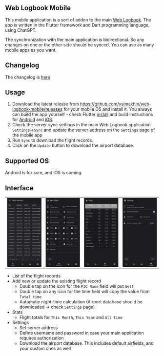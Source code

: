 ## Web Logbook Mobile

This mobile application is a sort of addon to the main [Web Logbook](https://github.com/vsimakhin/web-logbook/). The app is written in the Flutter framework and Dart programming language, using ChatGPT.

The synchronization with the main application is bidirectional. So any changes on one or the other side should be synced. You can use as many mobile apps as you want.

## Changelog

The changelog is [here](https://github.com/vsimakhin/web-logbook-mobile/blob/main/CHANGELOG.md)

## Usage

1. Download the latest release from https://github.com/vsimakhin/web-logbook-mobile/releases for your mobile OS and install it. You always can build the app yourself - check Flutter [install](https://docs.flutter.dev/get-started/install) and build instructions for [Android](https://docs.flutter.dev/deployment/android) and [iOS](https://docs.flutter.dev/deployment/ios).
2. Check the server sync settings in the main Web Logbook application `Settings`->`Sync` and update the server address on the `Settings` page of the mobile app
3. Run `Sync` to download the flight records.
4. Click on the `Update` button to download the airport database.

## Supported OS

Android is for sure, and iOS is coming.

## Interface

<table border="0">
 <tr>
 <td width=25%><img src="https://raw.githubusercontent.com/vsimakhin/web-logbook-assets/main/mobile/flight-records.jpg"></td>
 <td width=25%><img src="https://raw.githubusercontent.com/vsimakhin/web-logbook-assets/main/mobile/new-flight.jpg"></td>
 <td width=25%><img src="https://raw.githubusercontent.com/vsimakhin/web-logbook-assets/main/mobile/stats.jpg"></td>
 <td width=25%><img src="https://raw.githubusercontent.com/vsimakhin/web-logbook-assets/main/mobile/settings.jpg"></td>
 </tr>
</table>

* List of the flight records
* Add new or update the existing flight record
  * Double tap on the icon for the `PIC Name` field will put `Self`
  * Double tap on any icon for the time field will copy the value from `Total time`
  * Automatic night-time calculation (Airport database should be downloaded -> check `Settings` page)
* Stats
  * Flight totals for `This Month`, `This Year` and `All time`
* Settings
  * Set server address
  * Define username and password in case your main application requires authorization
  * Download the airport database. This includes default airfields, and your custom ones as well
